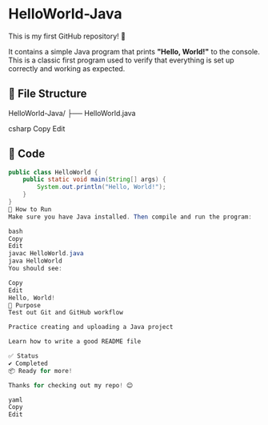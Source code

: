 # HelloWorld-Java

This is my first GitHub repository! 🎉

It contains a simple Java program that prints **"Hello, World!"** to the console. This is a classic first program used to verify that everything is set up correctly and working as expected.

## 📁 File Structure

HelloWorld-Java/
├── HelloWorld.java

csharp
Copy
Edit

## 🧾 Code

```java
public class HelloWorld {
    public static void main(String[] args) {
        System.out.println("Hello, World!");
    }
}
🚀 How to Run
Make sure you have Java installed. Then compile and run the program:

bash
Copy
Edit
javac HelloWorld.java
java HelloWorld
You should see:

Copy
Edit
Hello, World!
📌 Purpose
Test out Git and GitHub workflow

Practice creating and uploading a Java project

Learn how to write a good README file

✅ Status
✔️ Completed
📦 Ready for more!

Thanks for checking out my repo! 😊

yaml
Copy
Edit

